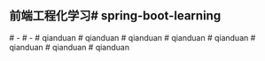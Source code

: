 ## 前端工程化学习#   s p r i n g - b o o t - l e a r n i n g  
 #   -  
 #   -  
 #   q i a n d u a n  
 #   q i a n d u a n  
 #   q i a n d u a n  
 #   q i a n d u a n  
 #   q i a n d u a n  
 #   q i a n d u a n  
 #   q i a n d u a n  
 #   q i a n d u a n  
 